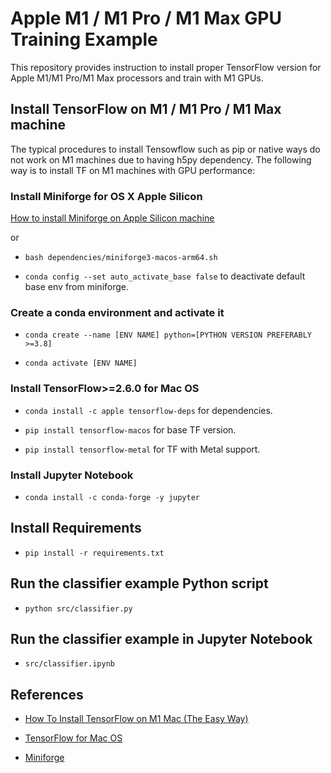 # Apple M1 / M1 Pro / M1 Max GPU Training Example

This repository provides instruction to install proper TensorFlow version for Apple M1/M1 Pro/M1 Max processors and train with M1 GPUs.

## Install TensorFlow on M1 / M1 Pro / M1 Max machine

The typical procedures to install Tensowflow such as pip or native ways do not work on M1 machines due to having h5py dependency. The following way is to install TF on M1 machines with GPU performance:

### Install Miniforge for OS X Apple Silicon

[How to install Miniforge on Apple Silicon machine](https://github.com/conda-forge/miniforge)

or

* `bash dependencies/miniforge3-macos-arm64.sh`

* `conda config --set auto_activate_base false` to deactivate default base env from miniforge.

### Create a conda environment and activate it

* `conda create --name [ENV NAME] python=[PYTHON VERSION PREFERABLY >=3.8]`

* `conda activate [ENV NAME]`

### Install TensorFlow>=2.6.0 for Mac OS

* `conda install -c apple tensorflow-deps` for dependencies.

* `pip install tensorflow-macos` for base TF version.

* `pip install tensorflow-metal` for TF with Metal support.

### Install Jupyter Notebook

* `conda install -c conda-forge -y jupyter`

## Install Requirements

* `pip install -r requirements.txt`

## Run the classifier example Python script

* `python src/classifier.py`

## Run the classifier example in Jupyter Notebook

* `src/classifier.ipynb`

## References

* [How To Install TensorFlow on M1 Mac (The Easy Way)](https://caffeinedev.medium.com/how-to-install-tensorflow-on-m1-mac-8e9b91d93706)

* [TensorFlow for Mac OS](https://www.tensorflow.org/install/mac)

* [Miniforge](https://github.com/conda-forge/miniforge)
